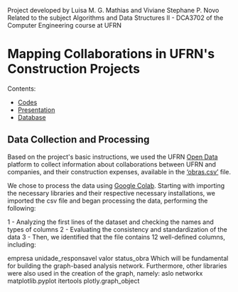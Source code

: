 Project developed by Luisa M. G. Mathias and Viviane Stephane P. Novo
Related to the subject Algorithms and Data Structures II - DCA3702 of the Computer Engineering course at UFRN 

# Mapping Collaborations in UFRN's Construction Projects  
 
Contents:
- [Codes](MapeamentoObras.ipynb)
- [Presentation](https://docs.google.com/presentation/d/1DPJ_Fv4ufiEgTYoCXmXclyYn9xEiloEIkCwlD2f7X4Y/edit?slide=id.g381ad9c41c8_0_15#slide=id.g381ad9c41c8_0_15)
- [Database](obras.csv)

## Data Collection and Processing
Based on the project's basic instructions, we used the UFRN [Open Data](https://dados.ufrn.br/) platform to collect information about collaborations between UFRN and companies, and their construction expenses, available in the [‘obras.csv’](obras.csv) file.

We chose to process the data using [Google Colab](https://colab.research.google.com/drive/1oHqfsGKtL39q291jTq_kwXw40K2NQbwQ?usp=sharing#scrollTo=_PaTwJ3MdaGq). Starting with importing the necessary libraries and their respective necessary installations, we imported the csv file and began processing the data, performing the following:

1 - Analyzing the first lines of the dataset and checking the names and types of columns
2 - Evaluating the consistency and standardization of the data
3 - Then, we identified that the file contains 12 well-defined columns, including:

empresa
unidade_responsavel
valor
status_obra
Which will be fundamental for building the graph-based analysis network.
Furthermore, other libraries were also used in the creation of the graph, namely:
aslo
networkx
matplotlib.pyplot
itertools
plotly.graph_object
